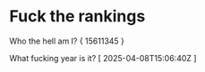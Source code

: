 # Fuck the rankings

Who the hell am I?
{ 15611345 }

What fucking year is it?
[ 2025-04-08T15:06:40Z ]
